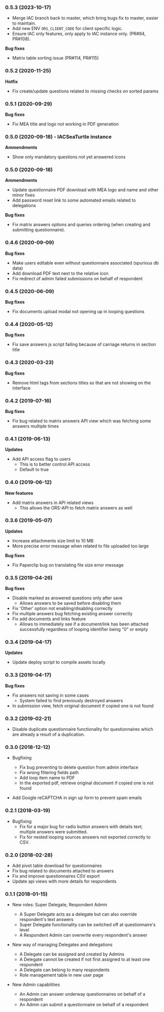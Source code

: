 ### 0.5.3 (2023-10-17)

* Merge IAC branch back to master, which bring bugs fix to master, easier to maintain.
* Add new ENV `ORS_CLIENT_CODE` for client specific logic.
* Ensure IAC only features, only apply to IAC instance only. (PR#84, PR#108).

**Bug fixes**

* Matrix table sorting issue (PR#114, PR#115)

### 0.5.2 (2020-11-25)

**Hotfix**

* Fix create/update questions related to missing checks on sorted params

### 0.5.1 (2020-09-29)

**Bug fixes**

* Fix MEA title and logo not working in PDF generation

### 0.5.0 (2020-09-18) - IACSeaTurtle instance

**Ammendments**

* Show only mandatory questions not yet answered icons

### 0.5.0 (2020-09-18)

**Ammendments**

* Update questionnaire PDF download with MEA logo and name and other minor fixes
* Add password reset link to some automated emails related to delegations

**Bug fixes**

* Fix matrix answers options and queries ordering (when creating and submitting questionnaire).


### 0.4.6 (2020-09-09)

**Bug fixes**

* Make users editable even without questionnaire associated (spurious db data)
* Add download PDF text next to the relative icon
* Fix redirect of admin failed submissions on behalf of respondent

### 0.4.5 (2020-06-09)

**Bug fixes**

* Fix documents upload modal not opening up in looping questions

### 0.4.4 (2020-05-12)

**Bug fixes**

* Fix save answers js script failing because of carriage returns in section title

### 0.4.3 (2020-03-23)

**Bug fixes**

* Remove html tags from sections titles so that are not showing on the interface

### 0.4.2 (2019-07-16)

**Bug fixes**

* Fix bug related to matrix answers API view which was fetching some answers multiple times

### 0.4.1 (2019-06-13)

**Updates**

* Add API access flag to users
  - This is to better control API access
  - Default to true

### 0.4.0 (2019-06-12)

**New features**

* Add matrix answers in API related views
  - This allows the ORS-API to fetch matrix answers as well

### 0.3.6 (2019-05-07)

**Updates**

* Increase attachments size limit to 10 MB
* More precise error message when related to file uploaded too large

**Bug fixes**

* Fix Paperclip bug on translating file size error message

### 0.3.5 (2019-04-26)

**Bug fixes**

* Disable marked as answered questions only after save
  - Allows answers to be saved before disabling them
* Fix 'Other' option not enabling/disabling correctly
* Fix multiple answers bug fetching existing answer correctly
* Fix add documents and links feature
  - Allows to immediately see if a document/link has been attached successfully regardless of looping identifier being "0" or empty

### 0.3.4 (2019-04-17)

**Updates**

* Update deploy script to compile assets locally

### 0.3.3 (2019-04-17)

**Bug fixes**

* Fix answers not saving in some cases
  - System failed to find previously destroyed answers
* In submission view, fetch original document if copied one is not found

### 0.3.2 (2019-02-21)

* Disable duplicate questionnaire functionality for questionnaires which are already a result of a duplication.

### 0.3.0 (2018-12-12)

* Bugfixing
  - Fix bug preventing to delete question from admin interface
  - Fix wrong filtering fields path
  - Add loop item name to PDF
  - In the exported pdf, retrieve original document if copied one is not found

* Add Google reCAPTCHA in sign up form to prevent spam emails

### 0.2.1 (2018-03-19)
* Bugfixing
  - Fix for a major bug for radio button answers with details text; multiple answers were submitted.
  - Fix for nested looping sources answers not exported correctly to CSV.

### 0.2.0 (2018-02-28)

* Add pivot table download for questionnaires
* Fix bug related to documents attached to answers
* Fix and improve questionnaires CSV export
* Update api views with more details for respondents

### 0.1.1 (2018-01-15)

* New roles: Super Delegate, Respondent Admin
  - A Super Delegate acts as a delegate but can also override respondent's text answers
  - Super Delegate functionality can be switched off at questionnaire's level
  - A Respondent Admin can overwrite every respondent's answer

* New way of managing Delegates and delegations
  - A Delegate can be assigned and created by Admins
  - A Delegate cannot be created if not first assigned to at least one respondent
  - A Delegate can belong to many respondents
  - Role management table in new user page

* New Admin capabilities
  - An Admin can answer underway questionnaires on behalf of a respondent
  - An Admin can submit a questionnaire on behalf of a respondent
